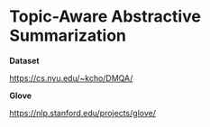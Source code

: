 # Topic-Aware Abstractive Summarization

**Dataset**

https://cs.nyu.edu/~kcho/DMQA/

**Glove**

https://nlp.stanford.edu/projects/glove/